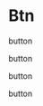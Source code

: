# Btn

<ako-btn>button</ako-btn>

<ako-btn link>button</ako-btn>

<ako-btn color="primary" outlined>button</ako-btn>

<ako-btn color="primary" flat>button</ako-btn>
